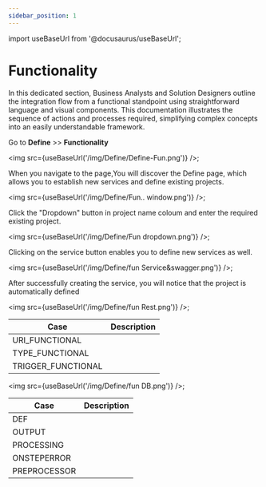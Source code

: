 ```yaml
---
sidebar_position: 1
---
```


import useBaseUrl from '@docusaurus/useBaseUrl';

# Functionality
In this dedicated section, Business Analysts and Solution Designers outline the integration flow from a functional standpoint using straightforward language and visual components. This documentation illustrates the sequence of actions and processes required, simplifying complex concepts into an easily understandable framework.

Go to **Define** >> **Functionality** 

<img src={useBaseUrl('/img/Define/Define-Fun.png')} />; 

When you navigate to the page,You will discover the Define page, which allows you to establish new services and define existing projects.

<img src={useBaseUrl('/img/Define/Fun.. window.png')} />; 

Click the "Dropdown" button in project name coloum and enter the required existing project. 

<img src={useBaseUrl('/img/Define/Fun dropdown.png')} />; 

Clicking on the service button enables you to define new services as well.

<img src={useBaseUrl('/img/Define/fun Service&swagger.png')} />; 

After successfully creating the service, you will notice that the project is automatically defined

<img src={useBaseUrl('/img/Define/fun Rest.png')} />; 

<table>
<thead>
<tr>
<th>Case</th>
<th>Description</th>
</tr>
</thead>
<tbody>
<tr>
<td>URI_FUNCTIONAL</td>
<td></td>
</tr>
<tr>
<td>TYPE_FUNCTIONAL</td>
<td></td>
</tr>
<tr>
<td>TRIGGER_FUNCTIONAL</td>
<td></td>
</tr>
</tbody>
</table>


<img src={useBaseUrl('/img/Define/fun DB.png')} />; 

<table>
<thead>
<tr>
<th>Case</th>
<th>Description</th>
</tr>
</thead>
<tbody>
<tr>
<td>DEF</td>
<td></td>
</tr>
<tr>
<td>OUTPUT</td>
<td></td>
</tr>
<tr>
<td>PROCESSING</td>
<td></td>
</tr>
<tr>
<td>ONSTEPERROR</td>
<td> </td>
</tr>
<tr>
<td>PREPROCESSOR</td>
<td></td>
</tr>
</tbody>
</table>